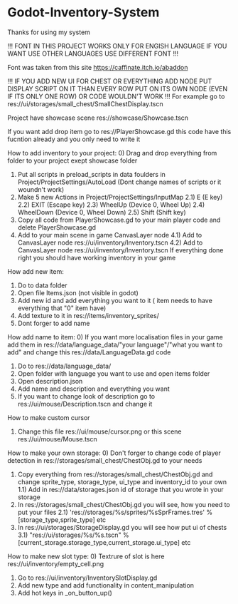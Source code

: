 # Godot-Inventory-System
Thanks for using my system

!!! FONT IN THIS PROJECT WORKS ONLY FOR ENGISH LANGUAGE IF YOU WANT USE OTHER LANGUAGES USE DIFFERENT FONT !!!

Font was taken from this site https://caffinate.itch.io/abaddon

!!! IF YOU ADD NEW UI FOR CHEST OR EVERYTHING ADD NODE PUT DISPLAY SCRIPT ON IT THAN EVERY ROW PUT ON ITS OWN NODE (EVEN IF ITS ONLY ONE ROW) OR CODE WOULDN'T WORK !!!
For example go to res://ui/storages/small_chest/SmallChestDisplay.tscn

Project have showcase scene res://showcase/Showcase.tscn

If you want add drop item go to res://PlayerShowcase.gd this code have this fucntion already and you only need to write it

How to add inventory to your project:
0) Drag and drop everything from folder to your project exept showcase folder
1) Put all scripts in preload_scripts in data foulders in Project/ProjectSettings/AutoLoad (Dont change names of scripts or it woundn't work)
2) Make 5 new Actions in Project/ProjectSettings/InputMap
2.1) E (E key)
2.2) EXIT (Escape key)
2.3) WheelUp (Device 0, Wheel Up)
2.4) WheelDown (Device 0, Wheel Down)
2.5) Shift (Shift key)
3) Copy all code from PlayerShowcase.gd to your main player code and delete PlayerShowcase.gd
4) Add to your main scene in game CanvasLayer node
4.1) Add to CanvasLayer node res://ui/inventory/Inventory.tscn
4.2) Add to CanvasLayer node res://ui/inventory/Inventory.tscn
If everything done right you should have working inventory in your game

How add new item:
1) Do to data folder
2) Open file Items.json (not visible in godot)
3) Add new id and add everything you want to it ( item needs to have everything that "0" item have)
4) Add texture to it in res://items/inventory_sprites/
5) Dont forger to add name

How add name to item:
0) If you want more localisation files in your game add them in res://data/language_data/"your language"/"what you want to add" and change this res://data/LanguageData.gd code 
1) Do to res://data/language_data/
2) Open folder with language you want to use and open items folder
3) Open description.json
4) Add name and description and everything you want
5) If you want to change look of description go to res://ui/mouse/Description.tscn and change it

How to make custom cursor
1) Change this file res://ui/mouse/cursor.png or this scene res://ui/mouse/Mouse.tscn

How to make your own storage:
0) Don't forger to change code of player detection in res://storages/small_chest/ChestObj.gd to your needs
1) Copy everything from res://storages/small_chest/ChestObj.gd and change sprite_type, storage_type, ui_type and inventory_id to your own
1.1) Add in res://data/storages.json id of storage that you wrote in your storage
2) In res://storages/small_chest/ChestObj.gd you will see, how you need to put your files
2.1) 'res://storages/%s/sprites/%sSprFrames.tres' % [storage_type,sprite_type] etc
3) In res://ui/storages/StorageDisplay.gd you will see how put ui of chests
3.1) "res://ui/storages/%s/%s.tscn" % [current_storage.storage_type,current_storage.ui_type] etc

How to make new slot type:
0) Textrure of slot is here res://ui/inventory/empty_cell.png
1) Go to res://ui/inventory/InventorySlotDisplay.gd
2) Add new type and add functionality in content_manipulation
3) Add hot keys in _on_button_up()
